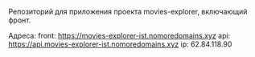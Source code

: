 Репозиторий для приложения проекта movies-explorer, включающий фронт.

Адреса: 
front: https://movies-explorer-ist.nomoredomains.xyz
api: https://api.movies-explorer-ist.nomoredomains.xyz 
ip: 62.84.118.90
